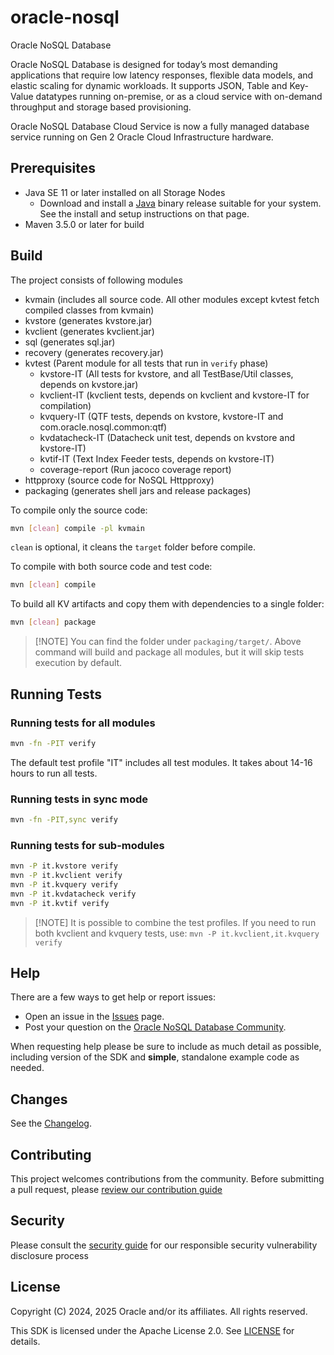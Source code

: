 # oracle-nosql

Oracle NoSQL Database

Oracle NoSQL Database is designed for today’s most demanding applications that
require low latency responses, flexible data models, and elastic scaling for
dynamic workloads. It supports JSON, Table and Key-Value datatypes running
on-premise, or as a cloud service with on-demand throughput and storage based
provisioning.

Oracle NoSQL Database Cloud Service is now a fully managed database service
running on Gen 2 Oracle Cloud Infrastructure hardware.

## Prerequisites

- Java SE 11 or later installed on all Storage Nodes
  - Download and install a [Java](https://www.oracle.com/java/technologies/javase/jdk11-archive-downloads.html)
  binary release suitable for your system. See the install and setup
  instructions on that page.
- Maven 3.5.0 or later for build

## Build

The project consists of following modules

- kvmain (includes all source code. All other modules except kvtest fetch
  compiled classes from kvmain)
- kvstore (generates kvstore.jar)
- kvclient (generates kvclient.jar)
- sql (generates sql.jar)
- recovery (generates recovery.jar)
- kvtest (Parent module for all tests that run in `verify` phase)
  - kvstore-IT (All tests for kvstore, and all TestBase/Util classes, depends
    on kvstore.jar)
  - kvclient-IT (kvclient tests, depends on kvclient and kvstore-IT for compilation)
  - kvquery-IT (QTF tests, depends on kvstore, kvstore-IT and com.oracle.nosql.common:qtf)
  - kvdatacheck-IT (Datacheck unit test, depends on kvstore and kvstore-IT)
  - kvtif-IT (Text Index Feeder tests, depends on kvstore-IT)
  - coverage-report (Run jacoco coverage report)
- httpproxy (source code for NoSQL Httpproxy)
- packaging (generates shell jars and release packages)

To compile only the source code:

```bash
mvn [clean] compile -pl kvmain
```

`clean` is optional, it cleans the `target` folder before compile.

To compile with both source code and test code:

```bash
mvn [clean] compile
```

To build all KV artifacts and copy them with dependencies to a single folder:

```bash
mvn [clean] package
```

> [!NOTE] You can find the folder under `packaging/target/`. Above command will
build and package all modules, but it will skip tests execution by default.

## Running Tests

### Running tests for all modules

```bash
mvn -fn -PIT verify
```

The default test profile "IT" includes all test modules. It takes about 14-16
hours to run all tests.

### Running tests in sync mode

```bash
mvn -fn -PIT,sync verify
```

### Running tests for sub-modules

```bash
mvn -P it.kvstore verify
mvn -P it.kvclient verify
mvn -P it.kvquery verify
mvn -P it.kvdatacheck verify
mvn -P it.kvtif verify
```

> [!NOTE] It is possible to combine the test profiles.
> If you need to run both kvclient and kvquery tests, use:
> `mvn -P it.kvclient,it.kvquery verify`

## Help

There are a few ways to get help or report issues:

- Open an issue in the [Issues](./issues) page.
- Post your question on the [Oracle NoSQL Database Community](https://forums.oracle.com/ords/apexds/domain/dev-community/category/nosql_database?tags=nosql-database-discussions).

When requesting help please be sure to include as much detail as possible,
including version of the SDK and **simple**, standalone example code as needed.

## Changes

See the [Changelog](./CHANGELOG.html).

## Contributing

This project welcomes contributions from the community. Before submitting a
pull request, please [review our contribution guide](./CONTRIBUTING.md)

## Security

Please consult the [security guide](./SECURITY.md) for our responsible
security vulnerability disclosure process

## License

Copyright (C) 2024, 2025 Oracle and/or its affiliates. All rights reserved.

This SDK is licensed under the Apache License 2.0. See
[LICENSE](./LICENSE.txt) for details.
